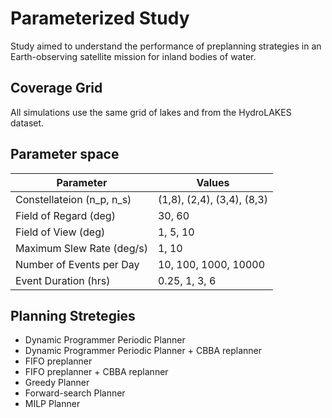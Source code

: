 # Parameterized Study
Study aimed to understand the performance of preplanning strategies in an Earth-observing satellite mission for inland bodies of water.

## Coverage Grid
All simulations use the same grid of lakes and from the  HydroLAKES dataset.

## Parameter space
| Parameter                  | Values                      |
|----------------------------|-----------------------------|
| Constellateion (n_p, n_s)  | (1,8), (2,4), (3,4), (8,3)  |
| Field of Regard (deg)      | 30, 60                      |
| Field of View (deg)        | 1, 5, 10                    |
| Maximum Slew Rate (deg/s)  | 1, 10                       |
| Number of Events per Day   | 10, 100, 1000, 10000        |
| Event Duration (hrs)       | 0.25, 1, 3, 6               |

## Planning Stretegies
- Dynamic Programmer Periodic Planner
- Dynamic Programmer Periodic Planner + CBBA replanner
- FIFO preplanner
- FIFO preplanner + CBBA replanner
- Greedy Planner
- Forward-search Planner
- MILP Planner